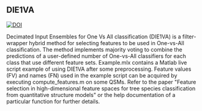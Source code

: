 ## DIE1VA

[![DOI](https://zenodo.org/badge/309967206.svg)](https://zenodo.org/badge/latestdoi/309967206)

Decimated Input Ensembles for One Vs All classification (DIE1VA) is a filter-wrapper hybrid method for selecting features to be used in One-vs-All classification. The method implements majority voting to combine the predictions of a user-defined number of One-vs-All classifiers for each class that use different feature sets. Example.mlx contains a Matlab live script example of using DIE1VA after some preprocessing. Feature values (FV) and names (FN) used in the example script can be acquired by executing compute_features.m on some QSMs. Refer to the paper "Feature selection in high-dimensional feature spaces for tree species classification from quantitative structure models" or the help documentation of a particular function for further details.
